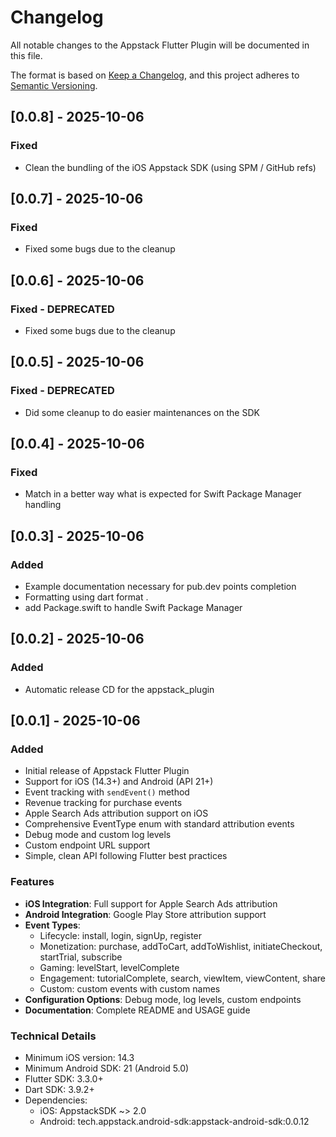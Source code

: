 # Changelog

All notable changes to the Appstack Flutter Plugin will be documented in this file.

The format is based on [Keep a Changelog](https://keepachangelog.com/en/1.0.0/),
and this project adheres to [Semantic Versioning](https://semver.org/spec/v2.0.0.html).

## [0.0.8] - 2025-10-06

### Fixed
- Clean the bundling of the iOS Appstack SDK (using SPM / GitHub refs)

## [0.0.7] - 2025-10-06

### Fixed
- Fixed some bugs due to the cleanup

## [0.0.6] - 2025-10-06

### Fixed - DEPRECATED
- Fixed some bugs due to the cleanup

## [0.0.5] - 2025-10-06

### Fixed - DEPRECATED
- Did some cleanup to do easier maintenances on the SDK

## [0.0.4] - 2025-10-06

### Fixed
- Match in a better way what is expected for Swift Package Manager handling

## [0.0.3] - 2025-10-06

### Added
- Example documentation necessary for pub.dev points completion
- Formatting using dart format .
- add Package.swift to handle Swift Package Manager

## [0.0.2] - 2025-10-06

### Added
- Automatic release CD for the appstack_plugin


## [0.0.1] - 2025-10-06

### Added
- Initial release of Appstack Flutter Plugin
- Support for iOS (14.3+) and Android (API 21+)
- Event tracking with `sendEvent()` method
- Revenue tracking for purchase events
- Apple Search Ads attribution support on iOS
- Comprehensive EventType enum with standard attribution events
- Debug mode and custom log levels
- Custom endpoint URL support
- Simple, clean API following Flutter best practices

### Features
- **iOS Integration**: Full support for Apple Search Ads attribution
- **Android Integration**: Google Play Store attribution support
- **Event Types**: 
  - Lifecycle: install, login, signUp, register
  - Monetization: purchase, addToCart, addToWishlist, initiateCheckout, startTrial, subscribe
  - Gaming: levelStart, levelComplete
  - Engagement: tutorialComplete, search, viewItem, viewContent, share
  - Custom: custom events with custom names
- **Configuration Options**: Debug mode, log levels, custom endpoints
- **Documentation**: Complete README and USAGE guide

### Technical Details
- Minimum iOS version: 14.3
- Minimum Android SDK: 21 (Android 5.0)
- Flutter SDK: 3.3.0+
- Dart SDK: 3.9.2+
- Dependencies:
  - iOS: AppstackSDK ~> 2.0
  - Android: tech.appstack.android-sdk:appstack-android-sdk:0.0.12